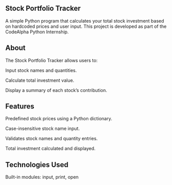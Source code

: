 ## Stock Portfolio Tracker
A simple Python program that calculates your total stock investment based on hardcoded prices and user input.
This project is developed as part of the CodeAlpha Python Internship.

## About
The Stock Portfolio Tracker allows users to:

Input stock names and quantities.

Calculate total investment value.

Display a summary of each stock’s contribution.

## Features
Predefined stock prices using a Python dictionary.

Case-insensitive stock name input.

Validates stock names and quantity entries.

Total investment calculated and displayed.

## Technologies Used
Built-in modules: input, print, open
